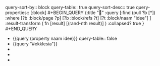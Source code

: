 query-sort-by:: block
query-table:: true
query-sort-desc:: true
query-properties:: [:block]
#+BEGIN_QUERY
{:title "🎲"
 :query [:find (pull ?b [*])
   :where 
     [?b :block/page ?p]
     [?b :block/refs ?t]
     [?t :block/naam "idee"]
 ]
 :result-transform ( fn [result] [(rand-nth result)] )
 :collapsed? true
}
#+END_QUERY

- {{query (property naam idee)}}
  query-table:: false
- {{query "#ekklesia"}}
-
-
-